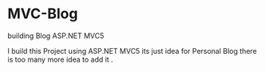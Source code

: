 # MVC-Blog
building Blog ASP.NET MVC5

 I build this Project using ASP.NET MVC5
 its just idea for Personal Blog
 there is too many more idea to add it .

